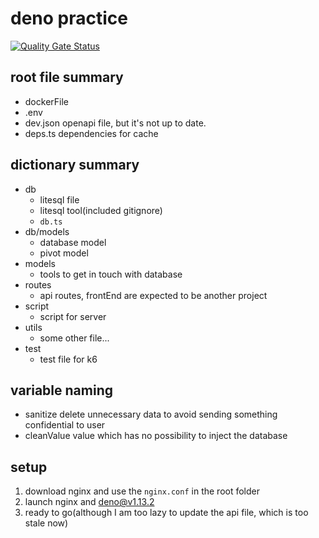 # deno practice
[![Quality Gate Status](https://sonarcloud.io/api/project_badges/measure?project=Eason0729_nsd&metric=alert_status)](https://sonarcloud.io/summary/new_code?id=Eason0729_nsd)

## root file summary

- dockerFile
- .env
- dev.json
  openapi file, but it's not up to date.
- deps.ts
  dependencies for cache

## dictionary summary

- db
  - litesql file
  - litesql tool(included gitignore)
  - `db.ts`
- db/models
  - database model
  - pivot model
- models
  - tools to get in touch with database
- routes
  - api routes,
    frontEnd are expected to be another project
- script
  - script for server
- utils
  - some other file...
- test
  - test file for k6

## variable naming

- sanitize
  delete unnecessary data to avoid sending something confidential to user
- cleanValue
  value which has no possibility to inject the database

## setup

1. download nginx and use the ``nginx.conf`` in the root folder
2. launch nginx and deno@v1.13.2
3. ready to go(although I am too lazy to update the api file, which is too stale now)